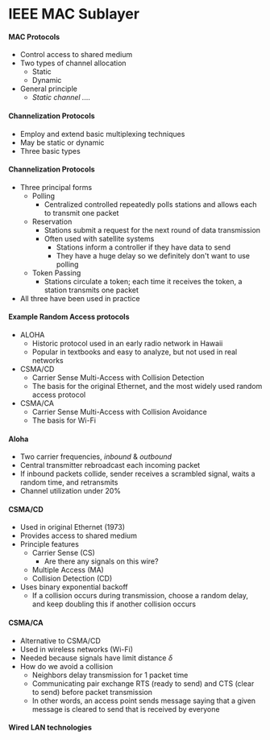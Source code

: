 # IEEE MAC Sublayer
#### MAC Protocols
- Control access to shared medium
- Two types of channel allocation
	- Static
	- Dynamic
- General principle
	- *Static channel ....*

#### Channelization Protocols
- Employ and extend basic multiplexing techniques
- May be static or dynamic
- Three basic types

#### Channelization Protocols
- Three principal forms
	- Polling
		- Centralized controlled repeatedly polls stations and allows each to transmit one packet
	- Reservation
		- Stations submit a request for the next round of data transmission
		- Often used with satellite systems
			- Stations inform a controller if they have data to send
			- They have a huge delay so we definitely don't want to use polling
	- Token Passing
		- Stations circulate a token; each time it receives the token, a station transmits one packet
- All three have been used in practice

#### Example Random Access protocols
- ALOHA
	- Historic protocol used in an early radio network in Hawaii
	- Popular in textbooks and easy to analyze, but not used in real networks
- CSMA/CD
	- Carrier Sense Multi-Access with Collision Detection
	- The basis for the original Ethernet, and the most widely used random access protocol
- CSMA/CA
	- Carrier Sense Multi-Access with Collision Avoidance
	- The basis for Wi-Fi

#### Aloha
- Two carrier frequencies, *inbound* & *outbound*
- Central transmitter rebroadcast each incoming packet
- If inbound packets collide, sender receives a scrambled signal, waits a random time, and retransmits
- Channel utilization under 20%

#### CSMA/CD
- Used in original Ethernet (1973)
- Provides access to shared medium
- Principle features
	- Carrier Sense (CS)
		- Are there any signals on this wire?
	- Multiple Access (MA)
	- Collision Detection (CD)
- Uses binary exponential backoff
	- If a collision occurs during transmission, choose a random delay, and keep doubling this if another collision occurs

#### CSMA/CA
- Alternative to CSMA/CD
- Used in wireless networks (Wi-Fi)
- Needed because signals have limit distance $\delta$
- How do we avoid a collision
	- Neighbors delay transmission for 1 packet time
	- Communicating pair exchange RTS (ready to send) and CTS (clear to send) before packet transmission
	- In other words, an access point sends message saying that a given message is cleared to send that is received by everyone

#### Wired LAN technologies
